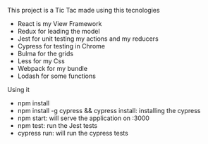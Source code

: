 This project is a Tic Tac made using this tecnologies

  - React is my View Framework
  - Redux for leading the model
  - Jest for unit testing my actions and my reducers
  - Cypress for testing in Chrome
  - Bulma for the grids
  - Less for my Css
  - Webpack for my bundle
  - Lodash for some functions

Using it
  - npm install
  - npm install -g cypress && cypress install: installing the cypress
  - npm start: will serve the application on :3000
  - npm test: run the Jest tests
  - cypress run: will run the cypress tests 
  

